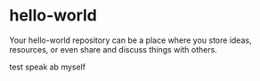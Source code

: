 # hello-world
Your hello-world repository can be a place where you store ideas, resources, or even share and discuss things with others.

test speak ab myself
